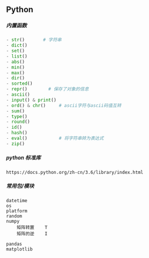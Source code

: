 ## Python
##### 内置函数
```python
- str()       # 字符串
- dict()
- set()
- list()
- abs() 
- min() 
- max()
- dir()
- sorted()
- repr()        # 保存了对象的信息
- ascii()
- input() & print()
- ord() & chr()     # ascii字符与ascii码值互转
- sum()
- type()
- round()
- id() 
- hash()
- eval()            # 将字符串转为表达式
- zip()
```
##### python 标准库
    https://docs.python.org/zh-cn/3.6/library/index.html
##### 常用包/模块
```
datetime
os
platform
random
numpy
    矩阵转置    T
    矩阵的逆    I

pandas
matplotlib
```
